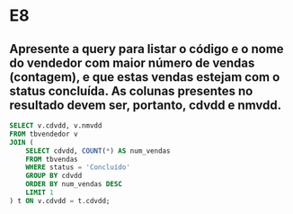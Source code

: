 # E8
## Apresente a query para listar o código e o nome do vendedor com maior número de vendas (contagem), e que estas vendas estejam com o status concluída.  As colunas presentes no resultado devem ser, portanto, cdvdd e nmvdd.

```sql
SELECT v.cdvdd, v.nmvdd
FROM tbvendedor v
JOIN (
    SELECT cdvdd, COUNT(*) AS num_vendas
    FROM tbvendas
    WHERE status = 'Concluído'
    GROUP BY cdvdd
    ORDER BY num_vendas DESC
    LIMIT 1
) t ON v.cdvdd = t.cdvdd;

```